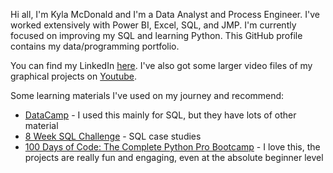 Hi all, I'm Kyla McDonald and I'm a Data Analyst and Process Engineer. I've worked extensively with Power BI, Excel, SQL, and JMP. I'm currently focused on improving my SQL and learning Python. This GitHub profile contains my data/programming portfolio.

You can find my LinkedIn [here](https://www.linkedin.com/in/kylamcdonald/). I've also got some larger video files of my graphical projects on [Youtube](https://www.youtube.com/@krmcdonald14).

Some learning materials I've used on my journey and recommend: 
- [DataCamp](https://app.datacamp.com/) - I used this mainly for SQL, but they have lots of other material 
- [8 Week SQL Challenge](https://8weeksqlchallenge.com/) - SQL case studies
- [100 Days of Code: The Complete Python Pro Bootcamp](https://www.udemy.com/course/100-days-of-code/) - I love this, the projects are really fun and engaging, even at the absolute beginner level

<!---
KRMcDonald/KRMcDonald is a ✨ special ✨ repository because its `README.md` (this file) appears on your GitHub profile.
You can click the Preview link to take a look at your changes.
--->
